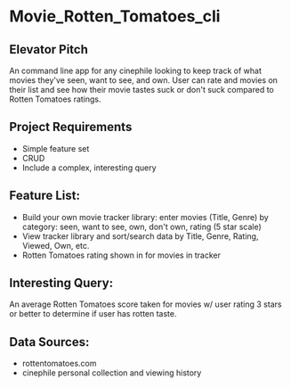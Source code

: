 Movie_Rotten_Tomatoes_cli
==============

## Elevator Pitch
An command line app for any cinephile looking to keep track of what movies they've seen,
want to see, and own. User can rate and movies on their list and see how their movie tastes
suck or don't suck compared to Rotten Tomatoes ratings.

## Project Requirements

  * Simple feature set
  * CRUD
  * Include a complex, interesting query

## Feature List:

   * Build your own movie tracker library: enter movies (Title, Genre)
     by category: seen, want to see, own, don't own, rating (5 star scale)
   * View tracker library and sort/search data by Title, Genre,
     Rating, Viewed, Own, etc.
   * Rotten Tomatoes rating shown in for movies in tracker

## Interesting Query:

An average Rotten Tomatoes score taken for movies w/ user rating 3 stars or better
to determine if user has rotten taste.

## Data Sources:

   * rottentomatoes.com
   * cinephile personal collection and viewing history
